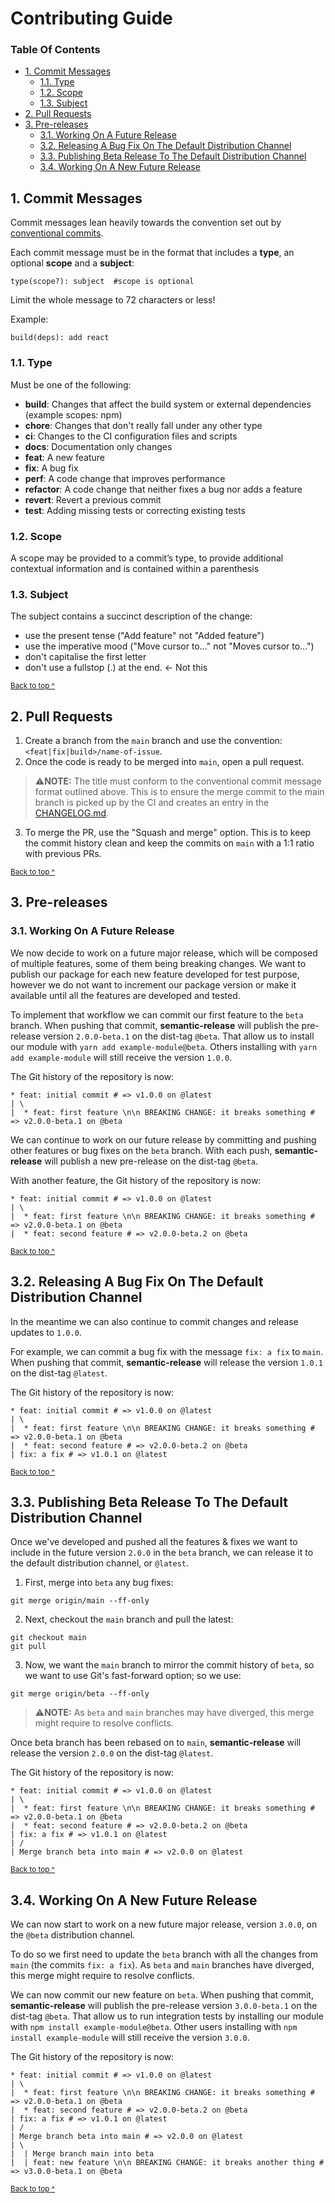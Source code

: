 # Contributing Guide

### Table Of Contents

* [1. Commit Messages](#1-commit-messages)
  * [1.1. Type](#11-type)
  * [1.2. Scope](#12-scope)
  * [1.3. Subject](#13-subject)
* [2. Pull Requests](#2-pull-requests)
* [3. Pre-releases](#3-pre-releases)
  * [3.1. Working On A Future Release](#31-working-on-a-future-release)
  * [3.2. Releasing A Bug Fix On The Default Distribution Channel](#32-releasing-a-bug-fix-on-the-default-distribution-channel)
  * [3.3. Publishing Beta Release To The Default Distribution Channel](#33-publishing-beta-release-to-the-default-distribution-channel)
  * [3.4. Working On A New Future Release](#34-working-on-a-new-future-release)

## 1. Commit Messages

Commit messages lean heavily towards the convention set out by [conventional commits](https://www.conventionalcommits.org).

Each commit message must be in the format that includes a **type**, an optional **scope** and a **subject**:
```
type(scope?): subject  #scope is optional
```

Limit the whole message to 72 characters or less!

Example:

```
build(deps): add react
```

### 1.1. Type

Must be one of the following:

* **build**: Changes that affect the build system or external dependencies (example scopes: npm)
* **chore**: Changes that don't really fall under any other type
* **ci**: Changes to the CI configuration files and scripts
* **docs**: Documentation only changes
* **feat**: A new feature
* **fix**: A bug fix
* **perf**: A code change that improves performance
* **refactor**: A code change that neither fixes a bug nor adds a feature
* **revert**: Revert a previous commit
* **test**: Adding missing tests or correcting existing tests

### 1.2. Scope

A scope may be provided to a commit’s type, to provide additional contextual information and is contained within a parenthesis

### 1.3. Subject

The subject contains a succinct description of the change:

* use the present tense ("Add feature" not "Added feature")
* use the imperative mood ("Move cursor to..." not "Moves cursor to...")
* don't capitalise the first letter
* don't use a fullstop (.) at the end. <- Not this

<sup>[Back to top ^](#table-of-contents)</sup>

## 2. Pull Requests

1. Create a branch from the `main` branch and use the convention: `<feat|fix|build>/name-of-issue`.
2. Once the code is ready to be merged into `main`, open a pull request.
> ⚠️**NOTE:** The title must conform to the conventional commit message format outlined above. This is to ensure the merge commit to the main branch is picked up by the CI and creates an entry in the [CHANGELOG.md](./CHANGELOG.md).
3. To merge the PR, use the "Squash and merge" option. This is to keep the commit history clean and keep the commits on `main` with a 1:1 ratio with previous PRs.

<sup>[Back to top ^](#table-of-contents)</sup>

## 3. Pre-releases

### 3.1. Working On A Future Release

We now decide to work on a future major release, which will be composed of multiple features, some of them being breaking changes. We want to publish our package for each new feature developed for test purpose, however we do not want to increment our package version or make it available until all the features are developed and tested.

To implement that workflow we can commit our first feature to the `beta` branch. When pushing that commit, **semantic-release** will publish the pre-release version `2.0.0-beta.1` on the dist-tag `@beta`. That allow us to install our module with `yarn add example-module@beta`. Others installing with `yarn add example-module` will still receive the version `1.0.0`.

The Git history of the repository is now:

```
* feat: initial commit # => v1.0.0 on @latest
| \
|  * feat: first feature \n\n BREAKING CHANGE: it breaks something # => v2.0.0-beta.1 on @beta
```

We can continue to work on our future release by committing and pushing other features or bug fixes on the `beta` branch. With each push, **semantic-release** will publish a new pre-release on the dist-tag `@beta`.

With another feature, the Git history of the repository is now:

```
* feat: initial commit # => v1.0.0 on @latest
| \
|  * feat: first feature \n\n BREAKING CHANGE: it breaks something # => v2.0.0-beta.1 on @beta
|  * feat: second feature # => v2.0.0-beta.2 on @beta
```

<sup>[Back to top ^](#table-of-contents)</sup>

## 3.2. Releasing A Bug Fix On The Default Distribution Channel

In the meantime we can also continue to commit changes and release updates to `1.0.0`.

For example, we can commit a bug fix with the message `fix: a fix` to `main`. When pushing that commit, **semantic-release** will release the version `1.0.1` on the dist-tag `@latest`.

The Git history of the repository is now:

```
* feat: initial commit # => v1.0.0 on @latest
| \
|  * feat: first feature \n\n BREAKING CHANGE: it breaks something # => v2.0.0-beta.1 on @beta
|  * feat: second feature # => v2.0.0-beta.2 on @beta
| fix: a fix # => v1.0.1 on @latest
```

<sup>[Back to top ^](#table-of-contents)</sup>

## 3.3. Publishing Beta Release To The Default Distribution Channel

Once we've developed and pushed all the features & fixes we want to include in the future version `2.0.0` in the `beta` branch, we can release it to the default distribution channel, or `@latest`.

1. First, merge into `beta` any bug fixes:
```shell
git merge origin/main --ff-only
```

2. Next, checkout the `main` branch and pull the latest:
```shell
git checkout main
git pull
```
3. Now, we want the `main` branch to mirror the commit history of `beta`, so we want to use Git's fast-forward option; so we use:
```shell
git merge origin/beta --ff-only
```
> ⚠️**NOTE:** As `beta` and `main` branches may have diverged, this merge might require to resolve conflicts.

Once beta branch has been rebased on to `main`, **semantic-release** will release the version `2.0.0` on the dist-tag `@latest`.

The Git history of the repository is now:

```
* feat: initial commit # => v1.0.0 on @latest
| \
|  * feat: first feature \n\n BREAKING CHANGE: it breaks something # => v2.0.0-beta.1 on @beta
|  * feat: second feature # => v2.0.0-beta.2 on @beta
| fix: a fix # => v1.0.1 on @latest
| /
| Merge branch beta into main # => v2.0.0 on @latest
```

<sup>[Back to top ^](#table-of-contents)</sup>

## 3.4. Working On A New Future Release

We can now start to work on a new future major release, version `3.0.0`, on the `@beta` distribution channel.

To do so we first need to update the `beta` branch with all the changes from `main` (the commits `fix: a fix`). As `beta` and `main` branches have diverged, this merge might require to resolve conflicts.

We can now commit our new feature on `beta`. When pushing that commit, **semantic-release** will publish the pre-release version `3.0.0-beta.1` on the dist-tag `@beta`. That allow us to run integration tests by installing our module with `npm install example-module@beta`. Other users installing with `npm install example-module` will still receive the version `3.0.0`.

The Git history of the repository is now:

```
* feat: initial commit # => v1.0.0 on @latest
| \
|  * feat: first feature \n\n BREAKING CHANGE: it breaks something # => v2.0.0-beta.1 on @beta
|  * feat: second feature # => v2.0.0-beta.2 on @beta
| fix: a fix # => v1.0.1 on @latest
| /
| Merge branch beta into main # => v2.0.0 on @latest
| \
|  | Merge branch main into beta
|  | feat: new feature \n\n BREAKING CHANGE: it breaks another thing # => v3.0.0-beta.1 on @beta
```

<sup>[Back to top ^](#table-of-contents)</sup>
